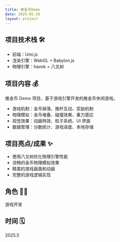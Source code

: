 ```yaml
---
title: 推金币Demo
date: 2025-05-20
layout: project
---
```


## 项目技术栈 🛠️

- 前端：Umi.js
- 渲染引擎：WebGL + Babylon.js
- 物理引擎：havok + 八叉树

## 项目内容 💰

推金币 Demo 项目，基于游戏引擎开发的推金币休闲游戏。

- 游戏机制：金币掉落、推杆互动、奖励机制
- 物理模拟：金币堆叠、碰撞效果、重力感应
- 视觉效果：动画特效、粒子系统、UI 界面
- 数据管理：分数统计、游戏进度、本地存储

## 项目亮点/成果 ✨

- 使用八叉树优化物理引擎性能
- 流畅的金币物理模拟效果
- 精美的游戏画面和动画
- 完整的游戏逻辑实现

## 角色 👨‍💻

游戏开发

## 时间 🗓️

2025.5
